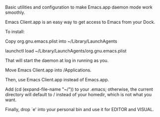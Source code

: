 Basic utilities and configuration to make Emacs.app daemon mode work smoothly.

Emacs Client.app is an easy way to get access to Emacs from your Dock.

To install:

Copy org.gnu.emacs.plist into ~/Library/LaunchAgents

launchctl load ~/Library/LaunchAgents/org.gnu.emacs.plist

That will start the daemon at log in running as you.

Move Emacs Client.app into /Applications.

Then, use Emacs Client.app instead of Emacs.app.

Add (cd (expand-file-name "~/")) to your .emacs; otherwise, the current directory will default to / instead of your homedir, which is not what you want.

Finally, drop `e' into your personal bin and use it for EDITOR and VISUAL.


